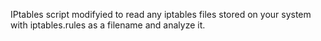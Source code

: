 IPtables script modifyied to read any iptables files stored on your system with iptables.rules as a filename and analyze it.

